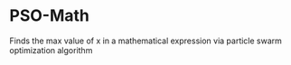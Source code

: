 # PSO-Math
Finds the max value of x in a mathematical expression via particle swarm optimization algorithm
